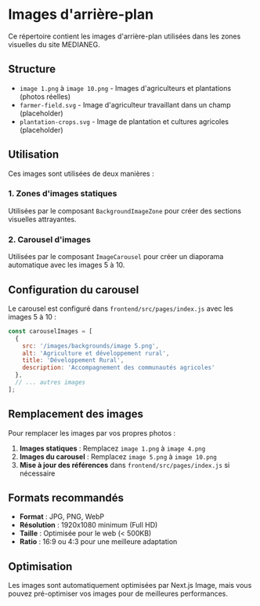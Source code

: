 # Images d'arrière-plan

Ce répertoire contient les images d'arrière-plan utilisées dans les zones visuelles du site MEDIANEG.

## Structure

- `image 1.png` à `image 10.png` - Images d'agriculteurs et plantations (photos réelles)
- `farmer-field.svg` - Image d'agriculteur travaillant dans un champ (placeholder)
- `plantation-crops.svg` - Image de plantation et cultures agricoles (placeholder)

## Utilisation

Ces images sont utilisées de deux manières :

### 1. Zones d'images statiques
Utilisées par le composant `BackgroundImageZone` pour créer des sections visuelles attrayantes.

### 2. Carousel d'images
Utilisées par le composant `ImageCarousel` pour créer un diaporama automatique avec les images 5 à 10.

## Configuration du carousel

Le carousel est configuré dans `frontend/src/pages/index.js` avec les images 5 à 10 :

```javascript
const carouselImages = [
  {
    src: '/images/backgrounds/image 5.png',
    alt: 'Agriculture et développement rural',
    title: 'Développement Rural',
    description: 'Accompagnement des communautés agricoles'
  },
  // ... autres images
];
```

## Remplacement des images

Pour remplacer les images par vos propres photos :

1. **Images statiques** : Remplacez `image 1.png` à `image 4.png`
2. **Images du carousel** : Remplacez `image 5.png` à `image 10.png`
3. **Mise à jour des références** dans `frontend/src/pages/index.js` si nécessaire

## Formats recommandés

- **Format** : JPG, PNG, WebP
- **Résolution** : 1920x1080 minimum (Full HD)
- **Taille** : Optimisée pour le web (< 500KB)
- **Ratio** : 16:9 ou 4:3 pour une meilleure adaptation

## Optimisation

Les images sont automatiquement optimisées par Next.js Image, mais vous pouvez pré-optimiser vos images pour de meilleures performances.
